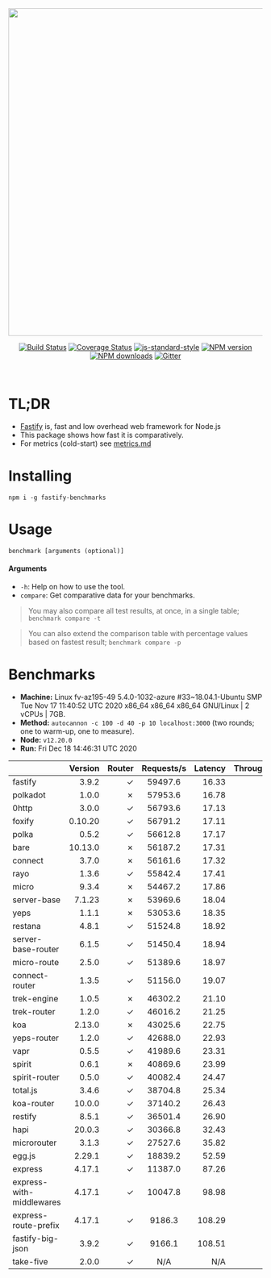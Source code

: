 <div align="center">
<img src="https://github.com/fastify/graphics/raw/master/full-logo.png" width="650" height="auto"/>
</div>

<div align="center">

[![Build Status](https://travis-ci.org/fastify/fastify.svg?branch=master)](https://travis-ci.org/fastify/fastify)
[![Coverage Status](https://coveralls.io/repos/github/fastify/fastify/badge.svg?branch=master)](https://coveralls.io/github/fastify/fastify?branch=master)
[![js-standard-style](https://img.shields.io/badge/code%20style-standard-brightgreen.svg?style=flat)](http://standardjs.com/)
[![NPM version](https://img.shields.io/npm/v/fastify.svg?style=flat)](https://www.npmjs.com/package/fastify)
[![NPM downloads](https://img.shields.io/npm/dm/fastify.svg?style=flat)](https://www.npmjs.com/package/fastify) [![Gitter](https://badges.gitter.im/gitterHQ/gitter.svg)](https://gitter.im/fastify)
</div>
<br />

# TL;DR

* [Fastify](https://github.com/fastify/fastify) is, fast and low overhead web framework for Node.js
* This package shows how fast it is comparatively.
* For metrics (cold-start) see [metrics.md](./METRICS.md)

# Installing

```
npm i -g fastify-benchmarks
```

# Usage

```
benchmark [arguments (optional)]
```

#### Arguments

* `-h`: Help on how to use the tool.
* `compare`: Get comparative data for your benchmarks.

> You may also compare all test results, at once, in a single table; `benchmark compare -t`

> You can also extend the comparison table with percentage values based on fastest result; `benchmark compare -p`
# Benchmarks
* __Machine:__ Linux fv-az195-49 5.4.0-1032-azure #33~18.04.1-Ubuntu SMP Tue Nov 17 11:40:52 UTC 2020 x86_64 x86_64 x86_64 GNU/Linux | 2 vCPUs | 7GB.
* __Method:__ `autocannon -c 100 -d 40 -p 10 localhost:3000` (two rounds; one to warm-up, one to measure).
* __Node:__ `v12.20.0`
* __Run:__ Fri Dec 18 14:46:31 UTC 2020

|                          | Version | Router | Requests/s | Latency | Throughput/Mb |
| :--                      | --:     | --:    | :-:        | --:     | --:           |
| fastify                  | 3.9.2   | ✓      | 59497.6    | 16.33   | 10.61         |
| polkadot                 | 1.0.0   | ✗      | 57953.6    | 16.78   | 10.34         |
| 0http                    | 3.0.0   | ✓      | 56793.6    | 17.13   | 10.13         |
| foxify                   | 0.10.20 | ✓      | 56791.2    | 17.11   | 9.32          |
| polka                    | 0.5.2   | ✓      | 56612.8    | 17.17   | 10.10         |
| bare                     | 10.13.0 | ✗      | 56187.2    | 17.31   | 10.02         |
| connect                  | 3.7.0   | ✗      | 56161.6    | 17.32   | 10.02         |
| rayo                     | 1.3.6   | ✓      | 55842.4    | 17.41   | 9.96          |
| micro                    | 9.3.4   | ✗      | 54467.2    | 17.86   | 9.71          |
| server-base              | 7.1.23  | ✗      | 53969.6    | 18.04   | 9.63          |
| yeps                     | 1.1.1   | ✗      | 53053.6    | 18.35   | 9.46          |
| restana                  | 4.8.1   | ✓      | 51524.8    | 18.92   | 9.19          |
| server-base-router       | 6.1.5   | ✓      | 51450.4    | 18.94   | 9.18          |
| micro-route              | 2.5.0   | ✓      | 51389.6    | 18.97   | 9.17          |
| connect-router           | 1.3.5   | ✓      | 51156.0    | 19.07   | 9.12          |
| trek-engine              | 1.0.5   | ✗      | 46302.2    | 21.10   | 7.59          |
| trek-router              | 1.2.0   | ✓      | 46016.2    | 21.25   | 7.55          |
| koa                      | 2.13.0  | ✗      | 43025.6    | 22.75   | 7.67          |
| yeps-router              | 1.2.0   | ✓      | 42688.0    | 22.93   | 7.61          |
| vapr                     | 0.5.5   | ✓      | 41989.6    | 23.31   | 6.89          |
| spirit                   | 0.6.1   | ✗      | 40869.6    | 23.99   | 7.29          |
| spirit-router            | 0.5.0   | ✓      | 40082.4    | 24.47   | 7.15          |
| total.js                 | 3.4.6   | ✓      | 38704.8    | 25.34   | 11.85         |
| koa-router               | 10.0.0  | ✓      | 37140.2    | 26.43   | 6.62          |
| restify                  | 8.5.1   | ✓      | 36501.4    | 26.90   | 6.58          |
| hapi                     | 20.0.3  | ✓      | 30366.8    | 32.43   | 5.42          |
| microrouter              | 3.1.3   | ✓      | 27527.6    | 35.82   | 4.91          |
| egg.js                   | 2.29.1  | ✓      | 18839.2    | 52.59   | 6.63          |
| express                  | 4.17.1  | ✓      | 11387.0    | 87.26   | 2.03          |
| express-with-middlewares | 4.17.1  | ✓      | 10047.8    | 98.98   | 3.85          |
| express-route-prefix     | 4.17.1  | ✓      | 9186.3     | 108.29  | 3.40          |
| fastify-big-json         | 3.9.2   | ✓      | 9166.1     | 108.51  | 105.45        |
| take-five                | 2.0.0   | ✓      | N/A        | N/A     | N/A           |
